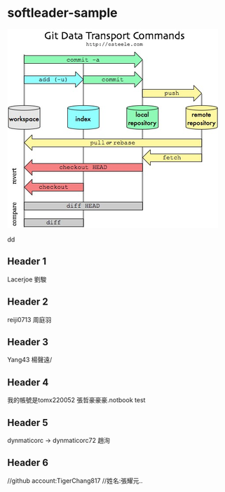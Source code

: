 # softleader-sample
![Github Command Flow](https://github.com/jakarta99/softleader-sample/blob/master/docs/git-flow.jpg)

dd
## Header 1
Lacerjoe 劉駿


## Header 2
reiji0713 周庭羽

## Header 3
Yang43 楊聲遠/


## Header 4
 我的帳號是tomx220052
張哲豪豪豪.notbook test
## Header 5
dynmaticorc → dynmaticorc72
趙洵

## Header 6

 //github account:TigerChang817
 //姓名:張耀元..
 
 
